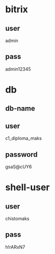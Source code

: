
# bitrix
## user
admin
## pass
admin12345

# db
## db-name
## user
c1_diploma_maks
## password
gsaS@cUY6
# shell-user
## user
chistomaks
## pass
h!rARxN7
